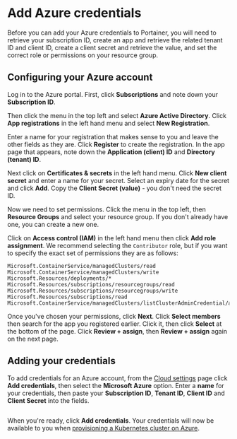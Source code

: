 # Add Azure credentials

Before you can add your Azure credentials to Portainer, you will need to retrieve your subscription ID, create an app and retrieve the related tenant ID and client ID, create a client secret and retrieve the value, and set the correct role or permissions on your resource group.

## Configuring your Azure account

Log in to the Azure portal. First, click **Subscriptions** and note down your **Subscription ID**.&#x20;

Then click the menu in the top left and select **Azure Active Directory**. Click **App registrations** in the left hand menu and select **New Registration**.

Enter a name for your registration that makes sense to you and leave the other fields as they are. Click **Register** to create the registration. In the app page that appears, note down the **Application (client) ID** and **Directory (tenant) ID**.

Next click on **Certificates & secrets** in the left hand menu. Click **New client secret** and enter a name for your secret. Select an expiry date for the secret and click **Add**. Copy the **Client Secret (value)** - you don't need the secret ID.

Now we need to set permissions. Click the menu in the top left, then **Resource Groups** and select your resource group. If you don't already have one, you can create a new one.&#x20;

Click on **Access control (IAM)** in the left hand menu then click **Add role assignment**. We recommend selecting the `Contributor` role, but if you want to specify the exact set of permissions they are as follows:

```
Microsoft.ContainerService/managedClusters/read
Microsoft.ContainerService/managedClusters/write
Microsoft.Resources/deployments/*
Microsoft.Resources/subscriptions/resourcegroups/read
Microsoft.Resources/subscriptions/resourcegroups/write
Microsoft.Resources/subscriptions/read
Microsoft.ContainerService/managedClusters/listClusterAdminCredential/action
```

Once you've chosen your permissions, click **Next**. Click **Select members** then search for the app you registered earlier. Click it, then click **Select** at the bottom of the page. Click **Review + assign**, then **Review + assign** again on the next page.

## Adding your credentials

To add credentials for an Azure account, from the [Cloud settings](./) page click **Add credentials**, then select the **Microsoft Azure** option. Enter a **name** for your credentials, then paste your **Subscription ID**, **Tenant ID**, **Client ID** and **Client Secret** into the fields.

<figure><img src="../..//assets/2.21.2-settings-cloud-credentials-azure.png" alt=""><figcaption></figcaption></figure>

When you're ready, click **Add credentials**. Your credentials will now be available to you when [provisioning a Kubernetes cluster on Azure](../../environments/add/kaas/aks.md).
